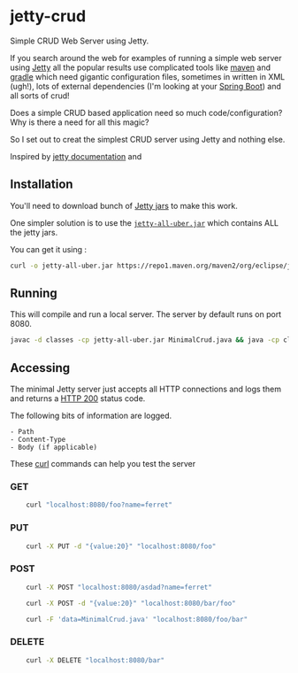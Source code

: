# jetty-crud
Simple CRUD Web Server using Jetty.

If you search around the web for examples of running a simple web server using [Jetty](https://www.eclipse.org/jetty/) all the popular results use complicated tools like [maven](https://maven.apache.org/) and [gradle](https://gradle.org/) which need gigantic configuration files, sometimes in written in XML (ugh!), lots of external dependencies (I'm looking at your [Spring Boot](https://spring.io/projects/spring-boot)) and all sorts of crud!

Does a simple CRUD based application need so much code/configuration? Why is there a need for all this magic?

So I set out to creat the simplest CRUD server using Jetty and nothing else.

Inspired by [jetty documentation](https://www.eclipse.org/jetty/documentation/current/embedding-jetty.html) and [](https://github.com/mcaprari/simple-webserver-and-rest-with-jetty-and-no-xml)


## Installation

You'll need to download bunch of [Jetty jars]() to make this work.

One simpler solution is to use the [`jetty-all-uber.jar`]() which contains ALL the jetty jars.

You can get it using :


```bash
curl -o jetty-all-uber.jar https://repo1.maven.org/maven2/org/eclipse/jetty/aggregate/jetty-all/9.4.12.v20180830/jetty-all-9.4.12.v20180830-uber.jar
```

## Running

This will compile and run a local server. The server by default runs on port 8080.

```bash
javac -d classes -cp jetty-all-uber.jar MinimalCrud.java && java -cp classes:jetty-all-uber.jar org.eclipse.jetty.embedded.MinimalCrud
```


## Accessing

The minimal Jetty server just accepts all HTTP connections and logs them and returns a [HTTP 200](https://httpstatuses.com/200) status code.

The following bits of information are logged.

	- Path
	- Content-Type
	- Body (if applicable)

These [curl](https://curl.haxx.se/) commands can help you test the server

### GET

```bash
	curl "localhost:8080/foo?name=ferret"
```

### PUT

```bash
	curl -X PUT -d "{value:20}" "localhost:8080/foo"
```


### POST

```bash
	curl -X POST "localhost:8080/asdad?name=ferret"
```


```bash
	curl -X POST -d "{value:20}" "localhost:8080/bar/foo"
```


```bash
	curl -F 'data=MinimalCrud.java' "localhost:8080/foo/bar"
```


### DELETE

```bash
	curl -X DELETE "localhost:8080/bar"
```

